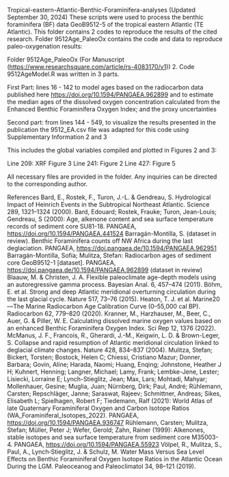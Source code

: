 Tropical-eastern-Atlantic-Benthic-Foraminifera-analyses (Updated September 30, 2024)
These scripts were used to process the benthic foraminifera (BF) data GeoB9512-5 of the tropical eastern Atlantic (TE Atlantic). This folder contains 2 codes to reproduce the results of the cited research. Folder 9512Age_PaleoOx contains the code and data to reproduce paleo-oxygenation results:

Folder 9512Age_PaleoOx (For Manuscript (https://www.researchsquare.com/article/rs-4083170/v1))
2. Code 9512AgeModel.R was written in 3 parts.

First Part: lines 16 - 142 to model ages based on the radiocarbon data 
published here https://doi.org/10.1594/PANGAEA.962899 
and to estimate the median ages of the dissolved oxygen concentration calculated 
from the Enhanced Benthic Foraminifera Oxygen Index; and the proxy uncertainties 

Second part: from lines 144 - 549, to visualize the results presented in the publication 
the 9512_EA.csv file was adapted for this code using Supplementary Information 2 and 3

This includes the global variables compiled and plotted in Figures 2 and 3:

Line 209: XRF Figure 3
Line 241: Figure 2
Line 427: Figure 5

All necessary files are provided in the folder. Any inquiries can be directed to the corresponding author.

References
Bard, E., Rostek, F., Turon, J.-L. & Gendreau, S. Hydrological Impact of Heinrich Events in the Subtropical Northeast Atlantic. Science 289, 1321–1324 (2000).
Bard, Edouard; Rostek, Frauke; Turon, Jean-Louis; Gendreau, S (2000): Age, alkenone content and sea surface temperature records of sediment core SU81-18. PANGAEA, https://doi.org/10.1594/PANGAEA.441524
Barragán-Montilla, S. (dataset in review). Benthic Foraminifera counts off NW Africa during the last deglaciation. PANGAEA, https://doi.pangaea.de/10.1594/PANGAEA.962951
Barragán-Montilla, Sofía; Mulitza, Stefan: Radiocarbon ages of sediment core GeoB9512-1 [dataset]. PANGAEA, https://doi.pangaea.de/10.1594/PANGAEA.962899 (dataset in review)
Blaauw, M. & Christen, J. A. Flexible paleoclimate age-depth models using an autoregressive gamma process. Bayesian Anal. 6, 457–474 (2011).
Böhm, E. et al. Strong and deep Atlantic meridional overturning circulation during the last glacial cycle. Nature 517, 73–76 (2015).
Heaton, T. J. et al. Marine20—The Marine Radiocarbon Age Calibration Curve (0–55,000 cal BP). Radiocarbon 62, 779–820 (2020).
Kranner, M., Harzhauser, M., Beer, C., Auer, G. & Piller, W. E. Calculating dissolved marine oxygen values based on an enhanced Benthic Foraminifera Oxygen Index. Sci Rep 12, 1376 (2022).
McManus, J. F., Francois, R., Gherardi, J.-M., Keigwin, L. D. & Brown-Leger, S. Collapse and rapid resumption of Atlantic meridional circulation linked to deglacial climate changes. Nature 428, 834–837 (2004).
Mulitza, Stefan; Bickert, Torsten; Bostock, Helen C; Chiessi, Cristiano Mazur; Donner, Barbara; Govin, Aline; Harada, Naomi; Huang, Enqing; Johnstone, Heather J H; Kuhnert, Henning; Langner, Michael; Lamy, Frank; Lembke-Jene, Lester; Lisiecki, Lorraine E; Lynch-Stieglitz, Jean; Max, Lars; Mohtadi, Mahyar; Mollenhauer, Gesine; Muglia, Juan; Nürnberg, Dirk; Paul, André; Rühlemann, Carsten; Repschläger, Janne; Saraswat, Rajeev; Schmittner, Andreas; Sikes, Elisabeth L; Spielhagen, Robert F; Tiedemann, Ralf (2021): World Atlas of late Quaternary Foraminiferal Oxygen and Carbon Isotope Ratios (WA_Foraminiferal_Isotopes_2022). PANGAEA, https://doi.org/10.1594/PANGAEA.936747
Rühlemann, Carsten; Mulitza, Stefan; Müller, Peter J; Wefer, Gerold; Zahn, Rainer (1999): Alkenones, stable isotopes and sea surface temperature from sediment core M35003-4. PANGAEA, https://doi.org/10.1594/PANGAEA.55923
Völpel, R., Mulitza, S., Paul, A., Lynch‐Stieglitz, J. & Schulz, M. Water Mass Versus Sea Level Effects on Benthic Foraminiferal Oxygen Isotope Ratios in the Atlantic Ocean During the LGM. Paleoceanog and Paleoclimatol 34, 98–121 (2019).
